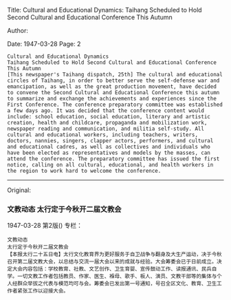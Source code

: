 Title: Cultural and Educational Dynamics: Taihang Scheduled to Hold Second Cultural and Educational Conference This Autumn

Author:

Date: 1947-03-28
Page: 2

    Cultural and Educational Dynamics
    Taihang Scheduled to Hold Second Cultural and Educational Conference This Autumn
    [This newspaper's Taihang dispatch, 25th] The cultural and educational circles of Taihang, in order to better serve the self-defense war and emancipation, as well as the great production movement, have decided to convene the Second Cultural and Educational Conference this autumn to summarize and exchange the achievements and experiences since the First Conference. The conference preparatory committee was established a few days ago. It was decided that the conference content would include: school education, social education, literary and artistic creation, health and childcare, propaganda and mobilization work, newspaper reading and communication, and militia self-study. All cultural and educational workers, including teachers, writers, doctors, nannies, singers, clapper actors, performers, and cultural and educational cadres, as well as collectives and individuals who have been elected as representatives and models by the masses, can attend the conference. The preparatory committee has issued the first notice, calling on all cultural, educational, and health workers in the region to work hard to welcome the conference.



<hr /> 

Original: 


### 文教动态  太行定于今秋开二届文教会

1947-03-28
第2版()
专栏：

    文教动态
    太行定于今秋开二届文教会
    【本报太行二十五日电】太行文化教育界为更好服务于自卫战争与翻身及大生产运动，决于今秋召开第二届文教大会，以总结与交流一届大会以来的成就与经验。大会筹委会已于日前成立。决定大会内容包括：学校教育、社教、文艺创作、卫生育婴、宣传鼓动工作、读报通讯、民兵自学。一切文教工作者包括教员、作家、医生、褓母、歌手、板人、演员、文教干部等的集体与个人经群众举拔之代表与模范均可与会。筹委会已发出第一号通知，号召全区文化、教育、卫生工作者紧张工作以迎接大会。
